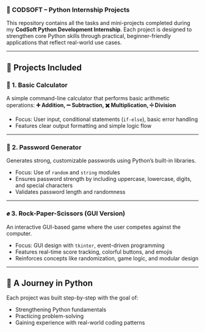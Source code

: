 ### 💼 CODSOFT – Python Internship Projects

This repository contains all the tasks and mini-projects completed during my **CodSoft Python Development Internship**. Each project is designed to strengthen core Python skills through practical, beginner-friendly applications that reflect real-world use cases.

---

## 🐍 Projects Included

### 🧮 1. Basic Calculator

A simple command-line calculator that performs basic arithmetic operations:
**➕ Addition, ➖ Subtraction, ✖️ Multiplication, ➗ Division**

* Focus: User input, conditional statements (`if-else`), basic error handling
* Features clear output formatting and simple logic flow

---

### 🔐 2. Password Generator

Generates strong, customizable passwords using Python’s built-in libraries.

* Focus: Use of `random` and `string` modules
* Ensures password strength by including uppercase, lowercase, digits, and special characters
* Validates password length and randomness

---

### ✊ 3. Rock-Paper-Scissors (GUI Version)

An interactive GUI-based game where the user competes against the computer.

* Focus: GUI design with `tkinter`, event-driven programming
* Features real-time score tracking, colorful buttons, and emojis
* Reinforces concepts like randomization, game logic, and modular design

---

## 🚀 A Journey in Python

Each project was built step-by-step with the goal of:

* Strengthening Python fundamentals
* Practicing problem-solving
* Gaining experience with real-world coding patterns
